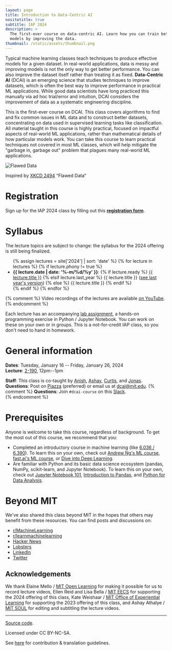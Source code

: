 ```yaml
---
layout: page
title: Introduction to Data-Centric AI
nositetitle: true
subtitle: IAP 2024
description: >
  The first-ever course on data-centric AI. Learn how you can train better ML
  models by improving the data.
thumbnail: /static/assets/thumbnail.png
---
```


Typical machine learning classes teach techniques to produce effective models for a given dataset. In real-world applications, data is messy and improving models is not the only way to get better performance. You can also improve the dataset itself rather than treating it as fixed. **Data-Centric AI** (DCAI) is an emerging science that studies techniques to improve datasets, which is often the best way to improve performance in practical ML applications. While good data scientists have long practiced this manually via ad hoc trial/error and intuition, DCAI considers the improvement of data as a systematic engineering discipline.

This is the first-ever course on DCAI. This class covers algorithms to find and fix common issues in ML data and to construct better datasets, concentrating on data used in supervised learning tasks like classification. All material taught in this course is highly practical, focused on impactful aspects of real-world ML applications, rather than mathematical details of how particular models work.  You can take this course to learn practical techniques not covered in most ML classes, which will help mitigate the "garbage in, garbage out" problem that plagues many real-world ML applications.

![Flawed Data](/static/assets/flawed_data.png)

<p class="small center">Inspired by <a href="https://xkcd.com/2494/">XKCD 2494</a> &ldquo;Flawed Data&rdquo;</p>

# Registration

Sign up for the IAP 2024 class by filling out this [**registration form**](https://forms.gle/TC5XCkaA99LKVRsp6).

# Syllabus

The lecture topics are subject to change: the syllabus for the 2024 offering is still being finalized.

<ul>
{% assign lectures = site['2024'] | sort: 'date' %}
{% for lecture in lectures %}
    {% if lecture.phony != true %}
        <li>
        <strong>{{ lecture.date | date: '%-m/%d/%y' }}</strong>:
        {% if lecture.ready %}
            <a href="{{ lecture.url }}">{{ lecture.title }}</a>
        {% elsif lecture.last_year %}
            {{ lecture.title }} (<a href="{{ lecture.last_year }}">see last year's version</a>)
        {% else %}
            {{ lecture.title }}
        {% endif %}
        </li>
    {% endif %}
{% endfor %}
</ul>

{% comment %}
Video recordings of the lectures are available <a href="https://www.youtube.com/watch?v=ayzOzZGHZy4&list=PLnSYPjg2dHQKdig0vVbN-ZnEU0yNJ1mo5">on YouTube</a>.
{% endcomment %}

Each lecture has an accompanying [lab assignment](https://github.com/dcai-course/dcai-lab), a hands-on programming exercise in Python / Jupyter Notebook. You can work on these on your own or in groups. This is a not-for-credit IAP class, so you don't need to hand in homework.

# General information

**Dates**: Tuesday, January 16 -- Friday, January 26, 2024<br>
**Lecture**: [2-190](https://whereis.mit.edu/?go=6), 12pm--1pm<br>

**Staff**: This class is co-taught by [Anish](https://www.anish.io/), [Ashay](https://www.csail.mit.edu/person/ashay-athalye), [Curtis](https://www.curtisnorthcutt.com/), and [Jonas](https://people.csail.mit.edu/jonasmueller/).<br>
**Questions**: Post on [Piazza](https://piazza.com/mit/spring2024/6dcai) (preferred) or email us at [dcai@mit.edu](mailto:dcai@mit.edu).
{% comment %}
**Questions**: Join `#dcai-course` on this [Slack](https://cleanlab.ai/slack/).<br>
{% endcomment %}

# Prerequisites

Anyone is welcome to take this course, regardless of background. To
get the most out of this course, we recommend that you:

- Completed an introductory course in machine learning (like [6.036 / 6.390](https://introml.mit.edu/)). To learn this on your own, check out [Andrew Ng's ML course](https://www.coursera.org/learn/machine-learning), [fast.ai's ML course](https://course.fast.ai/), or [Dive into Deep Learning](https://d2l.ai/).
- Are familiar with Python and its basic data science ecosystem (pandas, NumPy, scikit-learn, and Jupyter Notebook). To learn this on your own, check out [Jupyter Notebook 101](https://github.com/fastai/fastbook/blob/master/app_jupyter.ipynb), [Introduction to Pandas](https://walkwithfastai.com/Pandas), and [Python for Data Analysis](https://www.coursera.org/projects/python-for-data-analysis-numpy).

# Beyond MIT

We've also shared this class beyond MIT in the hopes that others may
benefit from these resources. You can find posts and discussions on:

- [r/MachineLearning](https://www.reddit.com/r/MachineLearning/comments/1194wm0/p_mit_introduction_to_datacentric_ai/)
- [r/learnmachinelearning](https://www.reddit.com/r/learnmachinelearning/comments/1194vsn/mit_introduction_to_datacentric_ai/)
- [Hacker News](https://news.ycombinator.com/item?id=34906593)
- [Lobsters](https://lobste.rs/s/qtaba8/mit_introduction_data_centric_ai)
- [LinkedIn](https://www.linkedin.com/pulse/teaching-first-data-centric-ai-course-mit-curtis-northcutt/)
- [Twitter](https://twitter.com/anishathalye/status/1628437244464992256)

## Acknowledgements

We thank Elaine Mello / [MIT Open Learning](https://openlearning.mit.edu/) for making it possible for us to record lecture videos, Ellen Reid and Lisa Bella / [MIT EECS](https://www.eecs.mit.edu/) for supporting the 2024 offering of this class, Kate Weishaar / [MIT Office of Experiential Learning](https://elo.mit.edu/) for supporting the 2023 offering of this class, and Ashay Athalye / [MIT SOUL](https://mitsoul.org/) for editing and subtitling the lecture videos.

---

<div class="small center">
<p><a href="https://github.com/dcai-course/dcai-course">Source code</a>.</p>
<p>Licensed under CC BY-NC-SA.</p>
<p>See <a href="/license/">here</a> for contribution &amp; translation guidelines.</p>
</div>
